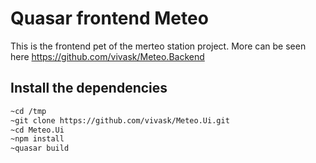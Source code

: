 # Quasar frontend Meteo

This is the frontend pet of the merteo station project.
More can be seen here https://github.com/vivask/Meteo.Backend

## Install the dependencies

```sh
~cd /tmp
~git clone https://github.com/vivask/Meteo.Ui.git
~cd Meteo.Ui
~npm install
~quasar build
```
